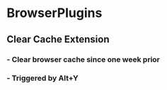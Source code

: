 # BrowserPlugins
## Clear Cache Extension
### - Clear browser cache since one week prior 
### - Triggered by Alt+Y
